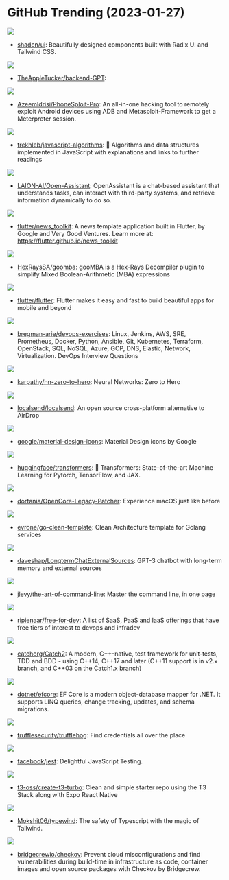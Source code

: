 # GitHub Trending (2023-01-27)

![](https://img.shields.io/badge/TypeScript-New%20855-green?style=flat-square&logo=appveyor)
- [shadcn/ui](https://github.com/shadcn/ui): Beautifully designed components built with Radix UI and Tailwind CSS.

![](https://img.shields.io/badge/JavaScript-New%20457-green?style=flat-square&logo=appveyor)
- [TheAppleTucker/backend-GPT](https://github.com/TheAppleTucker/backend-GPT): 

![](https://img.shields.io/badge/Python-New%2050-green?style=flat-square&logo=appveyor)
- [AzeemIdrisi/PhoneSploit-Pro](https://github.com/AzeemIdrisi/PhoneSploit-Pro): An all-in-one hacking tool to remotely exploit Android devices using ADB and Metasploit-Framework to get a Meterpreter session.

![](https://img.shields.io/badge/JavaScript-New%20714-green?style=flat-square&logo=appveyor)
- [trekhleb/javascript-algorithms](https://github.com/trekhleb/javascript-algorithms): 📝 Algorithms and data structures implemented in JavaScript with explanations and links to further readings

![](https://img.shields.io/badge/Python-New%20197-green?style=flat-square&logo=appveyor)
- [LAION-AI/Open-Assistant](https://github.com/LAION-AI/Open-Assistant): OpenAssistant is a chat-based assistant that understands tasks, can interact with third-party systems, and retrieve information dynamically to do so.

![](https://img.shields.io/badge/Dart-New%2059-green?style=flat-square&logo=appveyor)
- [flutter/news_toolkit](https://github.com/flutter/news_toolkit): A news template application built in Flutter, by Google and Very Good Ventures. Learn more at: https://flutter.github.io/news_toolkit

![](https://img.shields.io/badge/C%2B%2B-New%2044-green?style=flat-square&logo=appveyor)
- [HexRaysSA/goomba](https://github.com/HexRaysSA/goomba): gooMBA is a Hex-Rays Decompiler plugin to simplify Mixed Boolean-Arithmetic (MBA) expressions

![](https://img.shields.io/badge/Dart-New%20317-green?style=flat-square&logo=appveyor)
- [flutter/flutter](https://github.com/flutter/flutter): Flutter makes it easy and fast to build beautiful apps for mobile and beyond

![](https://img.shields.io/badge/Python-New%2077-green?style=flat-square&logo=appveyor)
- [bregman-arie/devops-exercises](https://github.com/bregman-arie/devops-exercises): Linux, Jenkins, AWS, SRE, Prometheus, Docker, Python, Ansible, Git, Kubernetes, Terraform, OpenStack, SQL, NoSQL, Azure, GCP, DNS, Elastic, Network, Virtualization. DevOps Interview Questions

![](https://img.shields.io/badge/Jupyter%20Notebook-New%20292-green?style=flat-square&logo=appveyor)
- [karpathy/nn-zero-to-hero](https://github.com/karpathy/nn-zero-to-hero): Neural Networks: Zero to Hero

![](https://img.shields.io/badge/Dart-New%2067-green?style=flat-square&logo=appveyor)
- [localsend/localsend](https://github.com/localsend/localsend): An open source cross-platform alternative to AirDrop

![](https://img.shields.io/badge/none-New%20117-green?style=flat-square&logo=appveyor)
- [google/material-design-icons](https://github.com/google/material-design-icons): Material Design icons by Google

![](https://img.shields.io/badge/Python-New%2088-green?style=flat-square&logo=appveyor)
- [huggingface/transformers](https://github.com/huggingface/transformers): 🤗 Transformers: State-of-the-art Machine Learning for Pytorch, TensorFlow, and JAX.

![](https://img.shields.io/badge/Python-New%2072-green?style=flat-square&logo=appveyor)
- [dortania/OpenCore-Legacy-Patcher](https://github.com/dortania/OpenCore-Legacy-Patcher): Experience macOS just like before

![](https://img.shields.io/badge/Go-New%2036-green?style=flat-square&logo=appveyor)
- [evrone/go-clean-template](https://github.com/evrone/go-clean-template): Clean Architecture template for Golang services

![](https://img.shields.io/badge/Python-New%2064-green?style=flat-square&logo=appveyor)
- [daveshap/LongtermChatExternalSources](https://github.com/daveshap/LongtermChatExternalSources): GPT-3 chatbot with long-term memory and external sources

![](https://img.shields.io/badge/none-New%20130-green?style=flat-square&logo=appveyor)
- [jlevy/the-art-of-command-line](https://github.com/jlevy/the-art-of-command-line): Master the command line, in one page

![](https://img.shields.io/badge/HTML-New%20126-green?style=flat-square&logo=appveyor)
- [ripienaar/free-for-dev](https://github.com/ripienaar/free-for-dev): A list of SaaS, PaaS and IaaS offerings that have free tiers of interest to devops and infradev

![](https://img.shields.io/badge/C%2B%2B-New%208-green?style=flat-square&logo=appveyor)
- [catchorg/Catch2](https://github.com/catchorg/Catch2): A modern, C++-native, test framework for unit-tests, TDD and BDD - using C++14, C++17 and later (C++11 support is in v2.x branch, and C++03 on the Catch1.x branch)

![](https://img.shields.io/badge/C%23-New%206-green?style=flat-square&logo=appveyor)
- [dotnet/efcore](https://github.com/dotnet/efcore): EF Core is a modern object-database mapper for .NET. It supports LINQ queries, change tracking, updates, and schema migrations.

![](https://img.shields.io/badge/Go-New%2011-green?style=flat-square&logo=appveyor)
- [trufflesecurity/trufflehog](https://github.com/trufflesecurity/trufflehog): Find credentials all over the place

![](https://img.shields.io/badge/TypeScript-New%2011-green?style=flat-square&logo=appveyor)
- [facebook/jest](https://github.com/facebook/jest): Delightful JavaScript Testing.

![](https://img.shields.io/badge/TypeScript-New%2058-green?style=flat-square&logo=appveyor)
- [t3-oss/create-t3-turbo](https://github.com/t3-oss/create-t3-turbo): Clean and simple starter repo using the T3 Stack along with Expo React Native

![](https://img.shields.io/badge/TypeScript-New%20262-green?style=flat-square&logo=appveyor)
- [Mokshit06/typewind](https://github.com/Mokshit06/typewind): The safety of Typescript with the magic of Tailwind.

![](https://img.shields.io/badge/Python-New%208-green?style=flat-square&logo=appveyor)
- [bridgecrewio/checkov](https://github.com/bridgecrewio/checkov): Prevent cloud misconfigurations and find vulnerabilities during build-time in infrastructure as code, container images and open source packages with Checkov by Bridgecrew.

